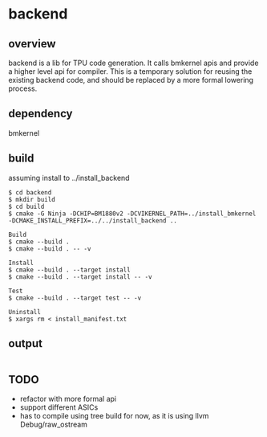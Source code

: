 # backend

## overview

backend is a lib for TPU code generation. It calls bmkernel apis and provide a
higher level api for compiler. This is a temporary solution for reusing the
existing backend code, and should be replaced by a more formal lowering process.

## dependency

bmkernel

## build

assuming install to ../install_backend

```
$ cd backend
$ mkdir build
$ cd build
$ cmake -G Ninja -DCHIP=BM1880v2 -DCVIKERNEL_PATH=../install_bmkernel -DCMAKE_INSTALL_PREFIX=../../install_backend ..

Build
$ cmake --build .
$ cmake --build . -- -v

Install
$ cmake --build . --target install
$ cmake --build . --target install -- -v

Test
$ cmake --build . --target test -- -v

Uninstall
$ xargs rm < install_manifest.txt
```

## output

```

```

## TODO

* refactor with more formal api
* support different ASICs
* has to compile using tree build for now, as it is using llvm Debug/raw_ostream
